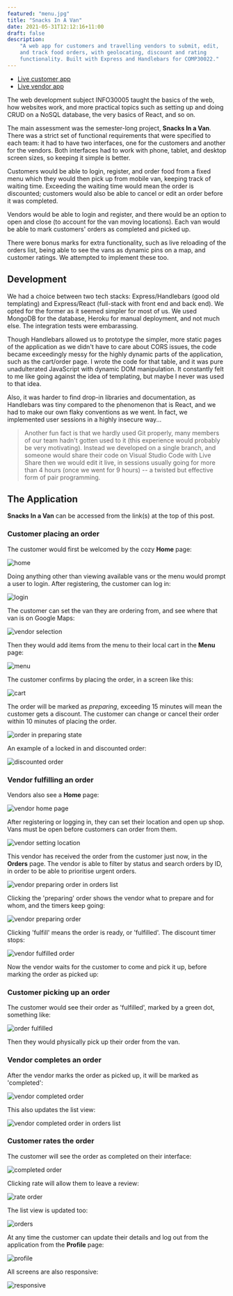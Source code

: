 ```yaml
---
featured: "menu.jpg"
title: "Snacks In A Van"
date: 2021-05-31T12:12:16+11:00
draft: false
description:
    "A web app for customers and travelling vendors to submit, edit,
    and track food orders, with geolocating, discount and rating
	functionality. Built with Express and Handlebars for COMP30022."
---
```


- [Live customer app](https://snacks-in-a-van-roboto.herokuapp.com/customer)
- [Live vendor app](https://snacks-in-a-van-roboto.herokuapp.com/vendor)

The web development subject INFO30005 taught the basics of the web, how
websites work, and more practical topics such as setting up and doing CRUD on
a NoSQL database, the very basics of React, and so on.

The main assessment was the semester-long project, **Snacks In a Van**. There
was a strict set of functional requirements that were specified to each team:
it had to have two interfaces, one for the customers and another for the
vendors. Both interfaces had to work with phone, tablet, and desktop screen
sizes, so keeping it simple is better.

Customers would be able to login, register, and order food from a fixed menu
which they would then pick up from mobile van, keeping track of waiting time.
Exceeding the waiting time would mean the order is discounted; customers would
also be able to cancel or edit an order before it was completed.

Vendors would be able to login and register, and there would be an option to
open and close (to account for the van moving locations). Each van would be
able to mark customers' orders as completed and picked up.

There were bonus marks for extra functionality, such as live reloading of the
orders list, being able to see the vans as dynamic pins on a map, and customer
ratings. We attempted to implement these too.

## Development

We had a choice between two tech stacks: Express/Handlebars (good old
templating) and Express/React (full-stack with front end and back end). We
opted for the former as it seemed simpler for most of us. We used MongoDB for
the database, Heroku for manual deployment, and not much else. The
integration tests were embarassing.

Though Handlebars allowed us to prototype the simpler, more static pages of
the application as we didn't have to care about CORS issues, the code became
exceedingly messy for the highly dynamic parts of the application, such as the
cart/order page. I wrote the code for that table, and it was pure
unadulterated JavaScript with dynamic DOM manipulation. It constantly felt to
me like going against the idea of templating, but maybe I never was used to
that idea.

Also, it was harder to find drop-in libraries and documentation, as Handlebars
was tiny compared to the phenomenon that is React, and we had to make our own
flaky conventions as we went. In fact, we implemented user sessions in a
highly insecure way...

> Another fun fact is that we hardly used Git properly, many members of our
> team hadn't gotten used to it (this experience would probably be very
> motivating). Instead we developed on a single branch, and someone would
> share their code on Visual Studio Code with Live Share then we would edit it
> live, in sessions usually going for more than 4 hours (once we went for 9
> hours) -- a twisted but effective form of pair programming.

## The Application

**Snacks In a Van** can be accessed from the link(s) at the top of this post.

### Customer placing an order

The customer would first be welcomed by the cozy **Home** page:

![home](home.jpg)

Doing anything other than viewing available vans or the menu would prompt a
user to login. After registering, the customer can log in:

![login](login.jpg)

The customer can set the van they are ordering from, and see where that van is
on Google Maps:

![vendor selection](customer-select-vendor.jpg)

Then they would add items from the menu to their local cart in the
**Menu** page:

![menu](menu.jpg)

The customer confirms by placing the order, in a screen like this:

![cart](ordering.jpg)

The order will be marked as _preparing_, exceeding 15 minutes will mean the
customer gets a discount. The customer can change or cancel their order
within 10 minutes of placing the order.

![order in preparing state](preparing-order.jpg)

An example of a locked in and discounted order:

![discounted order](discounted-order.jpg)

### Vendor fulfilling an order

Vendors also see a **Home** page:

![vendor home page](vendor-home.jpg)

After registering or logging in, they can set their location and open up shop.
Vans must be open before customers can order from them.

![vendor setting location](vendor-location.jpg)

This vendor has received the order from the customer just now, in the
**Orders** page. The vendor is able to filter by status and search orders by
ID, in order to be able to prioritise urgent orders.

![vendor preparing order in orders list](vendor-orders.jpg)

Clicking the 'preparing' order shows the vendor what to prepare and for whom,
and the timers keep going:

![vendor preparing order](vendor-order.jpg)

Clicking 'fulfill' means the order is ready, or 'fulfilled'. The discount
timer stops:

![vendor fulfilled order](vendor-order-full.jpg)

Now the vendor waits for the customer to come and pick it up, before marking
the order as picked up:

### Customer picking up an order

The customer would see their order as 'fulfilled', marked by a green dot,
something like:

![order fulfilled](order-full.jpg)

Then they would physically pick up their order from the van.

### Vendor completes an order

After the vendor marks the order as picked up, it will be marked as
'completed':

![vendor completed order](vendor-order-completed.jpg)

This also updates the list view:

![vendor completed order in orders list](vendor-orders-completed.jpg)

### Customer rates the order

The customer will see the order as completed on their interface:

![completed order](customer-order-completed.jpg)

Clicking rate will allow them to leave a review:

![rate order](rate.jpg)

The list view is updated too:

![orders](orders.jpg)

At any time the customer can update their details and log out from the
application from the **Profile** page:

![profile](profile.jpg)

All screens are also responsive:

![responsive](responsive.jpg)
